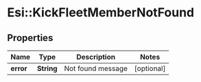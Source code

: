 # Esi::KickFleetMemberNotFound

## Properties
Name | Type | Description | Notes
------------ | ------------- | ------------- | -------------
**error** | **String** | Not found message | [optional] 


